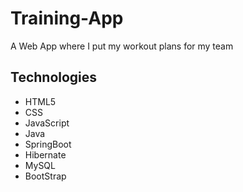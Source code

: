 # Training-App
A Web App where I put my workout plans for my team

## Technologies
* HTML5
* CSS
* JavaScript
* Java
* SpringBoot
* Hibernate
* MySQL
* BootStrap
